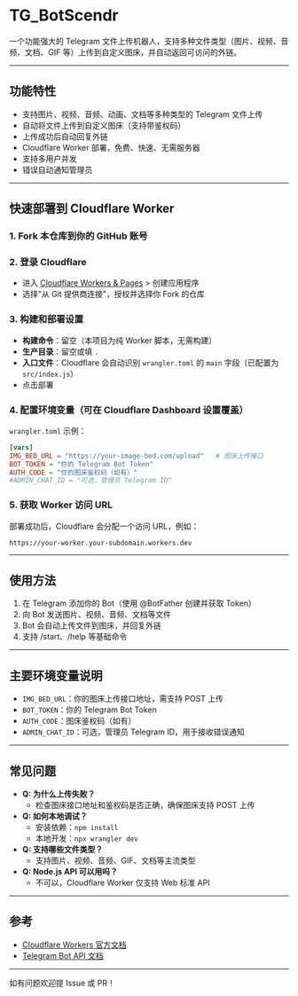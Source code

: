 # TG_BotScendr

一个功能强大的 Telegram 文件上传机器人，支持多种文件类型（图片、视频、音频、文档、GIF 等）上传到自定义图床，并自动返回可访问的外链。

---

## 功能特性
- 支持图片、视频、音频、动画、文档等多种类型的 Telegram 文件上传
- 自动将文件上传到自定义图床（支持带鉴权码）
- 上传成功后自动回复外链
- Cloudflare Worker 部署，免费、快速、无需服务器
- 支持多用户并发
- 错误自动通知管理员

---

## 快速部署到 Cloudflare Worker

### 1. Fork 本仓库到你的 GitHub 账号

### 2. 登录 Cloudflare
- 进入 [Cloudflare Workers & Pages](https://dash.cloudflare.com/) > 创建应用程序
- 选择"从 Git 提供商连接"，授权并选择你 Fork 的仓库

### 3. 构建和部署设置
- **构建命令**：留空（本项目为纯 Worker 脚本，无需构建）
- **生产目录**：留空或填 `.`
- **入口文件**：Cloudflare 会自动识别 `wrangler.toml` 的 `main` 字段（已配置为 `src/index.js`）
- 点击部署

### 4. 配置环境变量（可在 Cloudflare Dashboard 设置覆盖）
`wrangler.toml` 示例：
```toml
[vars]
IMG_BED_URL = "https://your-image-bed.com/upload"   # 图床上传接口
BOT_TOKEN = "你的 Telegram Bot Token"
AUTH_CODE = "你的图床鉴权码（如有）"
#ADMIN_CHAT_ID = "可选，管理员 Telegram ID"
```

### 5. 获取 Worker 访问 URL
部署成功后，Cloudflare 会分配一个访问 URL，例如：
```
https://your-worker.your-subdomain.workers.dev
```

---

## 使用方法
1. 在 Telegram 添加你的 Bot（使用 @BotFather 创建并获取 Token）
2. 向 Bot 发送图片、视频、音频、文档等文件
3. Bot 会自动上传文件到图床，并回复外链
4. 支持 /start、/help 等基础命令

---

## 主要环境变量说明
- `IMG_BED_URL`：你的图床上传接口地址，需支持 POST 上传
- `BOT_TOKEN`：你的 Telegram Bot Token
- `AUTH_CODE`：图床鉴权码（如有）
- `ADMIN_CHAT_ID`：可选，管理员 Telegram ID，用于接收错误通知

---

## 常见问题
- **Q: 为什么上传失败？**
  - 检查图床接口地址和鉴权码是否正确，确保图床支持 POST 上传
- **Q: 如何本地调试？**
  - 安装依赖：`npm install`
  - 本地开发：`npx wrangler dev`
- **Q: 支持哪些文件类型？**
  - 支持图片、视频、音频、GIF、文档等主流类型
- **Q: Node.js API 可以用吗？**
  - 不可以，Cloudflare Worker 仅支持 Web 标准 API

---

## 参考
- [Cloudflare Workers 官方文档](https://developers.cloudflare.com/workers/)
- [Telegram Bot API 文档](https://core.telegram.org/bots/api)

---

如有问题欢迎提 Issue 或 PR！
